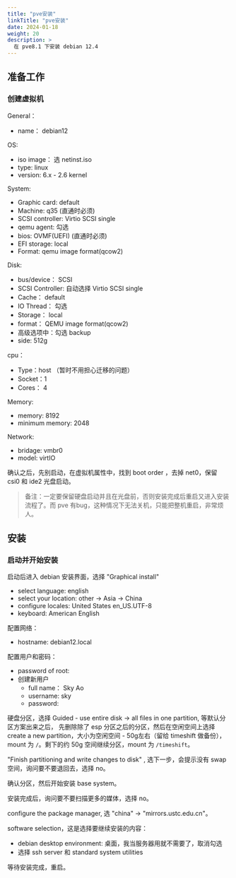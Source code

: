 ```yaml
---
title: "pve安装"
linkTitle: "pve安装"
date: 2024-01-18
weight: 20
description: >
  在 pve8.1 下安装 debian 12.4
---
```


## 准备工作

### 创建虚拟机

General：

- name： debian12

OS:

- iso image： 选 netinst.iso
- type: linux
- version: 6.x - 2.6 kernel

System:

- Graphic card: default
- Machine: q35 (直通时必须)
- SCSI controller: Virtio SCSI single
- qemu agent: 勾选
- bios: OVMF(UEFI) (直通时必须)
- EFI storage: local
- Format: qemu image format(qcow2)

Disk:

- bus/device： SCSI
- SCSI Controller: 自动选择 Virtio SCSI single
- Cache： default
- IO Thread： 勾选
- Storage： local
- format： QEMU image format(qcow2)
- 高级选项中：勾选 backup
- side: 512g

cpu：

- Type：host （暂时不用担心迁移的问题）
- Socket：1
- Cores： 4

Memory:

- memory: 8192
- minimum memory: 2048

Network:

- bridage: vmbr0
- model: virtIO

确认之后，先别启动，在虚拟机属性中，找到 boot order ，去掉 net0，保留 csi0 和 ide2 光盘启动。

> 备注：一定要保留硬盘启动并且在光盘前，否则安装完成后重启又进入安装流程了。而 pve 有bug，这种情况下无法关机，只能把整机重启，非常烦人。

## 安装

### 启动并开始安装


启动后进入 debian 安装界面，选择 "Graphical install"

- select language: english
- select your location: other -> Asia -> China
- configure locales: United States en_US.UTF-8
- keyboard: American English

配置网络：

 - hostname: debian12.local 

配置用户和密码：

 - password of root: 
 - 创建新用户
   - full name： Sky Ao
   - username: sky
   - password:


硬盘分区，选择 Guided - use entire disk -> all files in one partition, 等默认分区方案出来之后， 先删除除了 esp 分区之后的分区，然后在空闲空间上选择 create a new partition，大小为空闲空间 - 50g左右（留给 timeshift 做备份）， mount 为 `/`。剩下的约 50g 空间继续分区，mount 为 `/timeshift`。


"Finish partitioning and write changes to disk" , 选下一步，会提示没有 swap 空间，询问要不要退回去，选择 no。

确认分区，然后开始安装 base system。

安装完成后，询问要不要扫描更多的媒体，选择 no。

configure the package manager, 选 "china" -> "mirrors.ustc.edu.cn"。

software selection，这是选择要继续安装的内容：

- debian desktop environment: 桌面，我当服务器用就不需要了，取消勾选
- 选择 ssh server 和 standard system utilities

等待安装完成，重启。
